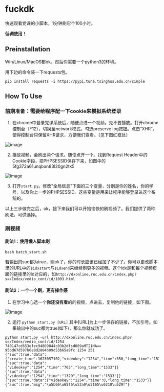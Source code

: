 # fuckdk

快速观看党课的小脚本，1分钟刷它个100小时。

**低调使用！**

## Preinstallation

Win/Linux/MacOS都ok。然后你需要一个python3的环境。

用下边的命令装一下requests包。

```pip install requests -i https://pypi.tuna.tsinghua.edu.cn/simple```




## How To Use

### 前期准备：需要给程序配一下cookie来模拟系统登录

1. 在chrome中登录党课系统后，随便点进一个视频，先不要播放。打开chrome控制台（F12），切换至network模式。勾选preserve log按钮。点击“XHR”，使得控制台只保留XHR请求，方便我们查看。（见下图红框处）

![image](figures/p1.png)

2. 播放视频，会刷出两个请求。随便点开一个。找到Request Header中的Cookie字段，把PHPSESSID保存下来，如图中的5fg372a61unqbon83l20gn2tk5

![image](figures/p2.png)

3. 打开```start.py```。修改"全局信息"下面的三个变量，分别是你的姓名，你的学号，以及你上一步的PHPSESSID。这些变量是用来让程序能够登录进这个系统的。

以上三步做完之后，ok，接下来我们可以开始愉快的刷视频了。我们提供了两种刷法，可供选择。


### 刷视频

#### 刷法1：使用懒人脚本刷

```bash batch_start.sh```

若输出的suc都为true，则ok了，你的时长应该已经加了不少了。你可以更改脚本里的URL中的```$idxstart```与```$idxend```来继续刷更多的视频。这个idx是和每个视频页面的链接里的id对应的，如```http://dxonline.ruc.edu.cn/index.php?s=/Index/vedio_cont/id/1093.html```

#### 刷法2：一个一个刷，更有操作感

1. 在学习中心选一个**你还没有看**的的视频，点进去，复制他的链接，如下图。

![image](figures/p4.png)


2. 运行 ```python start.py [URL]``` 其中[URL]为上一步保存的链接，不加引号。如果输出中的suc都为true(如下)，那么你就成功了。

```
python start.py -url http://dxonline.ruc.edu.cn/index.php?s=/Index/vedio_cont/id/1254
740147cd653efec94809844c03b2dfsd009aMTI1NA== 95bd67d597b6e8d2804b09d53b65a9fc 1254 251
{"suc":true,"data":{"create_time":1623057102,"videokey":"1254","time":350,"long_time":"1533"}}
{"suc":true,"data":{"videokey":"1254","time":"763","long_time":"1533"}}
{"suc":true,"data":{"videokey":"1254","time":"1329","long_time":"1533"}}
{"suc":true,"data":{"videokey":"1254","time":0,"long_time":"1533"}}
{"suc":true,"msg":"\u5b66\u65f6\u52a0\u5165\u6210\u529f"}

```


